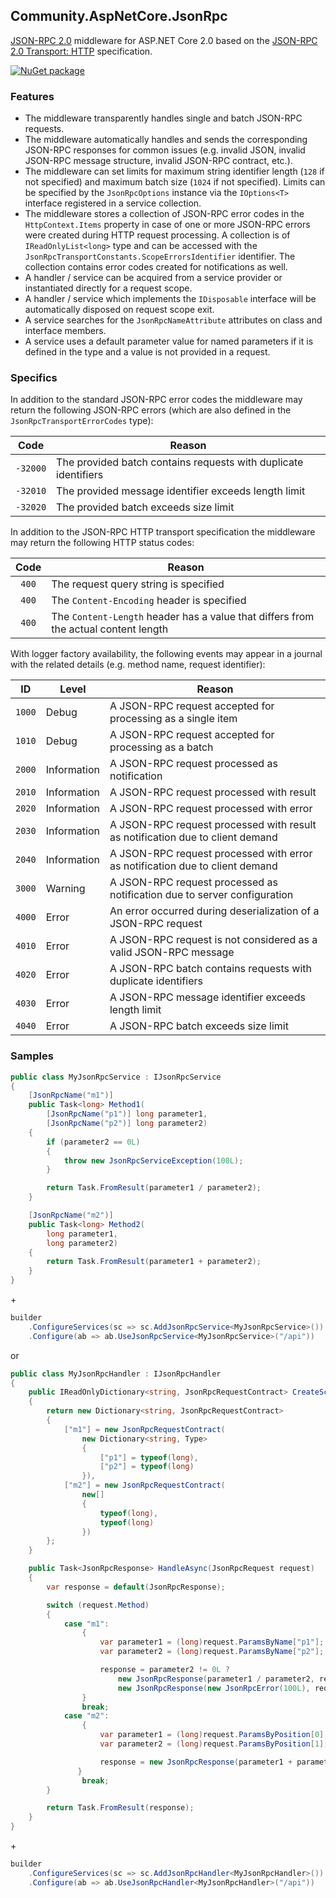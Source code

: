## Community.AspNetCore.JsonRpc

[JSON-RPC 2.0](http://www.jsonrpc.org/specification) middleware for ASP.NET Core 2.0 based on the [JSON-RPC 2.0 Transport: HTTP](https://www.simple-is-better.org/json-rpc/transport_http.html) specification.

[![NuGet package](https://img.shields.io/nuget/v/Community.AspNetCore.JsonRpc.svg?style=flat-square)](https://www.nuget.org/packages/Community.AspNetCore.JsonRpc)

### Features

- The middleware transparently handles single and batch JSON-RPC requests.
- The middleware automatically handles and sends the corresponding JSON-RPC responses for common issues (e.g. invalid JSON, invalid JSON-RPC message structure, invalid JSON-RPC contract, etc.).
- The middleware can set limits for maximum string identifier length (`128` if not specified) and maximum batch size (`1024` if not specified). Limits can be specified by the `JsonRpcOptions` instance via the `IOptions<T>` interface registered in a service collection.
- The middleware stores a collection of JSON-RPC error codes in the `HttpContext.Items` property in case of one or more JSON-RPC errors were created during HTTP request processing. A collection is of `IReadOnlyList<long>` type and can be accessed with the `JsonRpcTransportConstants.ScopeErrorsIdentifier` identifier. The collection contains error codes created for notifications as well.
- A handler / service can be acquired from a service provider or instantiated directly for a request scope.
- A handler / service which implements the `IDisposable` interface will be automatically disposed on request scope exit.
- A service searches for the `JsonRpcNameAttribute` attributes on class and interface members.
- A service uses a default parameter value for named parameters if it is defined in the type and a value is not provided in a request.

### Specifics

In addition to the standard JSON-RPC error codes the middleware may return the following JSON-RPC errors (which are also defined in the `JsonRpcTransportErrorCodes` type):

Code | Reason
:---: | ---
`-32000` | The provided batch contains requests with duplicate identifiers
`-32010` | The provided message identifier exceeds length limit
`-32020` | The provided batch exceeds size limit

In addition to the JSON-RPC HTTP transport specification the middleware may return the following HTTP status codes:

Code | Reason
:---: | ---
`400` | The request query string is specified
`400` | The `Content-Encoding` header is specified
`400` | The `Content-Length` header has a value that differs from the actual content length

With logger factory availability, the following events may appear in a journal with the related details (e.g. method name, request identifier):

ID | Level | Reason
:---: | --- | ---
`1000` | Debug | A JSON-RPC request accepted for processing as a single item
`1010` | Debug | A JSON-RPC request accepted for processing as a batch
`2000` | Information | A JSON-RPC request processed as notification
`2010` | Information | A JSON-RPC request processed with result
`2020` | Information | A JSON-RPC request processed with error
`2030` | Information | A JSON-RPC request processed with result as notification due to client demand
`2040` | Information | A JSON-RPC request processed with error as notification due to client demand
`3000` | Warning | A JSON-RPC request processed as notification due to server configuration
`4000` | Error | An error occurred during deserialization of a JSON-RPC request
`4010` | Error | A JSON-RPC request is not considered as a valid JSON-RPC message
`4020` | Error | A JSON-RPC batch contains requests with duplicate identifiers
`4030` | Error | A JSON-RPC message identifier exceeds length limit
`4040` | Error | A JSON-RPC batch exceeds size limit

### Samples

```cs
public class MyJsonRpcService : IJsonRpcService
{
    [JsonRpcName("m1")]
    public Task<long> Method1(
        [JsonRpcName("p1")] long parameter1,
        [JsonRpcName("p2")] long parameter2)
    {
        if (parameter2 == 0L)
        {
            throw new JsonRpcServiceException(100L);
        }

        return Task.FromResult(parameter1 / parameter2);
    }

    [JsonRpcName("m2")]
    public Task<long> Method2(
        long parameter1,
        long parameter2)
    {
        return Task.FromResult(parameter1 + parameter2);
    }
}
```
\+
```cs
builder
    .ConfigureServices(sc => sc.AddJsonRpcService<MyJsonRpcService>())
    .Configure(ab => ab.UseJsonRpcService<MyJsonRpcService>("/api"))
```
or
```cs
public class MyJsonRpcHandler : IJsonRpcHandler
{
    public IReadOnlyDictionary<string, JsonRpcRequestContract> CreateScheme()
    {
        return new Dictionary<string, JsonRpcRequestContract>
        {
            ["m1"] = new JsonRpcRequestContract(
                new Dictionary<string, Type>
                {
                    ["p1"] = typeof(long),
                    ["p2"] = typeof(long)
                }),
            ["m2"] = new JsonRpcRequestContract(
                new[]
                {
                    typeof(long),
                    typeof(long)
                })
        };
    }

    public Task<JsonRpcResponse> HandleAsync(JsonRpcRequest request)
    {
        var response = default(JsonRpcResponse);

        switch (request.Method)
        {
            case "m1":
                {
                    var parameter1 = (long)request.ParamsByName["p1"];
                    var parameter2 = (long)request.ParamsByName["p2"];

                    response = parameter2 != 0L ?
                        new JsonRpcResponse(parameter1 / parameter2, request.Id) :
                        new JsonRpcResponse(new JsonRpcError(100L), request.Id);
                }
                break;
            case "m2":
                {
                    var parameter1 = (long)request.ParamsByPosition[0];
                    var parameter2 = (long)request.ParamsByPosition[1];

                    response = new JsonRpcResponse(parameter1 + parameter2, request.Id);
               }
                break;
        }

        return Task.FromResult(response);
    }
}
```
\+
```cs
builder
    .ConfigureServices(sc => sc.AddJsonRpcHandler<MyJsonRpcHandler>())
    .Configure(ab => ab.UseJsonRpcHandler<MyJsonRpcHandler>("/api"))
```